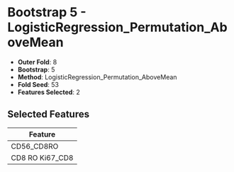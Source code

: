 # Bootstrap 5 - LogisticRegression_Permutation_AboveMean

- **Outer Fold**: 8
- **Bootstrap**: 5
- **Method**: LogisticRegression_Permutation_AboveMean
- **Fold Seed**: 53
- **Features Selected**: 2

## Selected Features

| Feature |
|---------|
| CD56_CD8RO |
| CD8 RO Ki67_CD8 |
